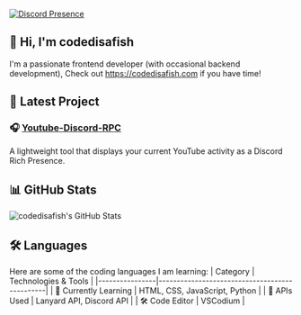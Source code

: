 [![Discord Presence](https://lanyard.cnrad.dev/api/1375894187152642088?showDisplayName=true)](https://discord.com/users/1375894187152642088)

## 👋 Hi, I'm codedisafish
I'm a passionate frontend developer (with occasional backend development), Check out https://codedisafish.com if you have time!

## 🚀 Latest Project
### 🎧 [Youtube-Discord-RPC](https://github.com/codedisafish/Youtube-Discord-RPC)
A lightweight tool that displays your current YouTube activity as a Discord Rich Presence. 

## 📊 GitHub Stats 
![codedisafish's GitHub Stats](https://github-readme-stats.vercel.app/api?username=codedisafish&show_icons=true&theme=tokyonight)

## 🛠️ Languages
Here are some of the coding languages I am learning:
| Category        | Technologies & Tools                          |
|----------------|-----------------------------------------------|
| 🌱 Currently Learning | HTML, CSS, JavaScript, Python               |
| 🔌 APIs Used     | Lanyard API, Discord API                     |
| 🛠️ Code Editor   | VSCodium                                      |
